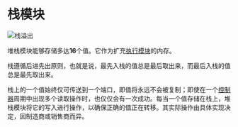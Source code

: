 # 栈模块

![栈溢出](item:tis3d:moduleStack)

堆栈模块能够存储多达**16**个值。它作为扩充[执行模块](moduleExecution.md)的内存。

栈遵循后进先出原则，也就是说，最先入栈的值总是最后取出来，而最后入栈的值总是最先取出来。

栈上的一个值始终仅可传送到一个端口，即值将永远不会被复制；即使在一个[控制器](../block/controller.md)周期中出现多个读取操作时，也仅仅会有一次成功。每当一个值存储在栈上，堆栈模块将它的写入进行操作，以确保正确的值正在转移。其实际操作由具体实现决定，因制造商或销售商而异。
